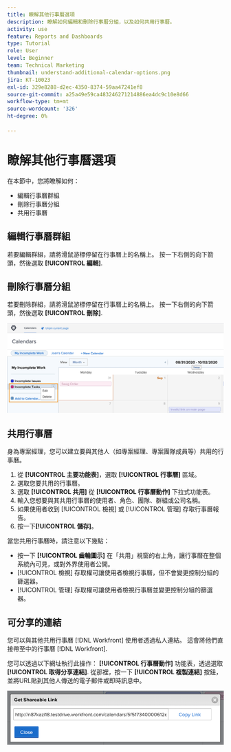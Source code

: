```yaml
---
title: 瞭解其他行事曆選項
description: 瞭解如何編輯和刪除行事曆分組，以及如何共用行事曆。
activity: use
feature: Reports and Dashboards
type: Tutorial
role: User
level: Beginner
team: Technical Marketing
thumbnail: understand-additional-calendar-options.png
jira: KT-10023
exl-id: 329e8288-d2ec-4350-8374-59aa47241ef8
source-git-commit: a25a49e59ca483246271214886ea4dc9c10e8d66
workflow-type: tm+mt
source-wordcount: '326'
ht-degree: 0%

---
```


# 瞭解其他行事曆選項

在本節中，您將瞭解如何：

* 編輯行事曆群組
* 刪除行事曆分組
* 共用行事曆

## 編輯行事曆群組

若要編輯群組，請將滑鼠游標停留在行事曆上的名稱上。 按一下右側的向下箭頭，然後選取 **[!UICONTROL 編輯]**.

## 刪除行事曆分組

若要刪除群組，請將滑鼠游標停留在行事曆上的名稱上。 按一下右側的向下箭頭，然後選取 **[!UICONTROL 刪除]**.

![顯示刪除行事曆分組選項的畫面影像](assets/calendar-3-0.png)

## 共用行事曆

身為專案經理，您可以建立要與其他人（如專案經理、專案團隊成員等）共用的行事曆。

1. 從 **[!UICONTROL 主要功能表]**，選取 **[!UICONTROL 行事曆]** 區域。
1. 選取您要共用的行事曆。
1. 選取 **[!UICONTROL 共用]** 從 **[!UICONTROL 行事曆動作]** 下拉式功能表。
1. 輸入您想要與其共用行事曆的使用者、角色、團隊、群組或公司名稱。
1. 如果使用者收到 [!UICONTROL 檢視] 或 [!UICONTROL 管理] 存取行事曆報告。
1. 按一下&#x200B;**[!UICONTROL 儲存]**。

當您共用行事曆時，請注意以下幾點：

* 按一下 **[!UICONTROL 齒輪圖示]** 在「共用」視窗的右上角，讓行事曆在整個系統內可見，或對外界使用者公開。
* [!UICONTROL 檢視] 存取權可讓使用者檢視行事曆，但不會變更控制分組的篩選器。
* [!UICONTROL 管理] 存取權可讓使用者檢視行事曆並變更控制分組的篩選器。

## 可分享的連結

您可以與其他共用行事曆 [!DNL Workfront] 使用者透過私人連結。 這會將他們直接帶至中的行事曆 [!DNL Workfront].

您可以透過以下網址執行此操作： **[!UICONTROL 行事曆動作]** 功能表，透過選取 **[!UICONTROL 取得分享連結]**. 從那裡，按一下 **[!UICONTROL 複製連結]** 按鈕，並將URL貼到其他人傳送的電子郵件或即時訊息中。

![的影像 [!UICONTROL 取得分享連結] 畫面](assets/calendar-3-1.png)

